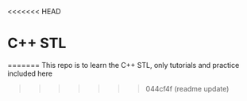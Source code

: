 <<<<<<< HEAD
# C++ STL
=======
This repo is to learn the C++ STL, only tutorials and practice included here
>>>>>>> 044cf4f (readme update)
